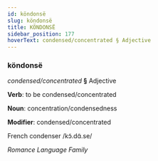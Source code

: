 ```yaml
---
id: köndonsë
slug: köndonsë
title: KÖNDONSË
sidebar_position: 177
hoverText: condensed/concentrated § Adjective
---
```


### köndonsë

*condensed/concentrated* **§** Adjective

**Verb**: to be condensed/concentrated

**Noun**: concentration/condensedness

**Modifier**: condensed/concentrated

French condenser /kɔ̃.dɑ̃.se/

*Romance Language Family*